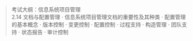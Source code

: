 > 考试大纲：信息系统项目管理  
> 2.14 文档与配置管理 · 信息系统项目管理文档的重要性及其种类 · 配置管理的基本概念 · 版本控制 · 变更控制 · 配置控制 · 过程支持 · 构造管理 · 团队支持 · 状态报告 · 审计控制

